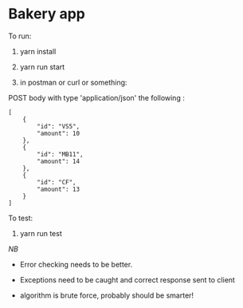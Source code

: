 Bakery app
===========

To run:

1. yarn install

2. yarn run start

3. in postman or curl or something:

POST body with type 'application/json' the following :

```
[
    {
        "id": "VS5",
        "amount": 10
    },
    {
    	"id": "MB11",
    	"amount": 14
    },
    {
    	"id": "CF",
        "amount": 13
    }
]
```

To test:

1. yarn run test


*NB*
- Error checking needs to be better.

- Exceptions need to be caught and correct response sent to client

- algorithm is brute force, probably should be smarter!
